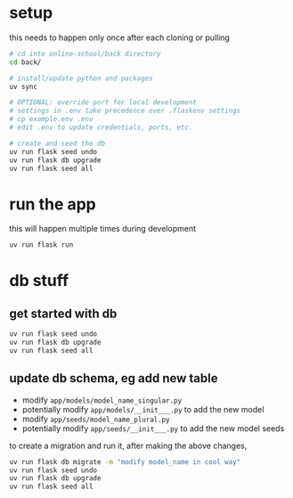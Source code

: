 # setup

this needs to happen only once after each cloning or pulling

```bash
# cd into online-school/back directory
cd back/

# install/update python and packages
uv sync

# OPTIONAL: override port for local development
# settings in .env take precedence over .flaskenv settings
# cp example.env .env
# edit .env to update credentials, ports, etc.

# create and seed the db
uv run flask seed undo
uv run flask db upgrade
uv run flask seed all
```

# run the app

this will happen multiple times during development

```bash
uv run flask run
```

# db stuff

## get started with db
```bash
uv run flask seed undo
uv run flask db upgrade
uv run flask seed all
```

## update db schema, eg add new table

  - modify `app/models/model_name_singular.py`
  - potentially modify `app/models/__init___.py` to add the new model
  - modify `app/seeds/model_name_plural.py`
  - potentially modify `app/seeds/__init___.py` to add the new model
    seeds

to create a migration and run it, after making the above changes,

```bash
uv run flask db migrate -m "modify model_name in cool way"
uv run flask seed undo
uv run flask db upgrade
uv run flask seed all
```
